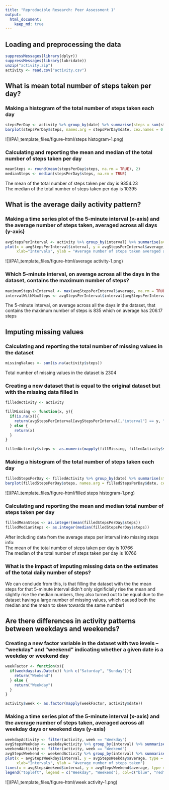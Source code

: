 ```yaml
---
title: "Reproducible Research: Peer Assessment 1"
output: 
  html_document:
    keep_md: true
---
```



## Loading and preprocessing the data

```r
suppressMessages(library(dplyr))
suppressMessages(library(lubridate))
unzip("activity.zip")
activity <- read.csv("activity.csv")
```
## What is mean total number of steps taken per day?

### Making a histogram of the total number of steps taken each day


```r
stepsPerDay <- activity %>% group_by(date) %>% summarise(steps = sum(steps, na.rm = TRUE))
barplot(stepsPerDay$steps, names.arg = stepsPerDay$date, cex.names = 0.7, las = 2)
```

![](PA1_template_files/figure-html/steps histogram-1.png)<!-- -->

### Calculating and reporting the mean and median of the total number of steps taken per day


```r
meanSteps <- round(mean(stepsPerDay$steps, na.rm = TRUE), 2)
medianSteps <- median(stepsPerDay$steps, na.rm = TRUE)
```

The mean of the total number of steps taken per day is 9354.23  
The median of the total number of steps taken per day is 10395

## What is the average daily activity pattern?

### Making a time series plot of the 5-minute interval (x-axis) and the average number of steps taken, averaged across all days (y-axis)


```r
avgStepsPerInterval <- activity %>% group_by(interval) %>% summarise(average = mean(steps, na.rm = TRUE))
plot(x = avgStepsPerInterval$interval, y = avgStepsPerInterval$average, type = "l", 
     xlab="Intervals", ylab = "Average number of steps taken averaged across all days")
```

![](PA1_template_files/figure-html/average activity-1.png)<!-- -->

### Which 5-minute interval, on average across all the days in the dataset, contains the maximum number of steps?


```r
maximumStepsInInterval <- max(avgStepsPerInterval$average, na.rm = TRUE)
intervalWithMaxSteps <- avgStepsPerInterval$interval[avgStepsPerInterval$average == maximumStepsInInterval]
```

The 5-minute interval, on average across all the days in the dataset,
that contains the maximum number of steps is 835
which on average has 206.17 steps

## Imputing missing values

### Calculating and reporting the total number of missing values in the dataset


```r
missingValues <- sum(is.na(activity$steps))
```

Total number of missing values in the dataset is 2304

### Creating a new dataset that is equal to the original dataset but with the missing data filled in


```r
filledActivity <- activity

fillMissing <- function(x, y){
  if(is.na(x)){
    return(avgStepsPerInterval[avgStepsPerInterval[,"interval"] == y, "average"])
  } else {
    return(x)
  }
}

filledActivity$steps <- as.numeric(mapply(fillMissing, filledActivity$steps, filledActivity$interval))
```

### Making a histogram of the total number of steps taken each day


```r
filledStepsPerDay <- filledActivity %>% group_by(date) %>% summarise(steps = sum(steps))
barplot(filledStepsPerDay$steps, names.arg = filledStepsPerDay$date, cex.names = 0.7, las = 2)
```

![](PA1_template_files/figure-html/filled steps histogram-1.png)<!-- -->

### Calculating and reporting the mean and median total number of steps taken per day


```r
filledMeanSteps <- as.integer(mean(filledStepsPerDay$steps))
filledMedianSteps <- as.integer(median(filledStepsPerDay$steps))
```

After including data from the average steps per interval into missing steps info:  
The mean of the total number of steps taken per day is 10766  
The median of the total number of steps taken per day is 10766

### What is the impact of imputing missing data on the estimates of the total daily number of steps?

We can conclude from this, is that filling the dataset with the the mean steps
for that 5-minute interval didn't only significially rise the mean and slightly
rise the median numbers, they also turned out to be equal due to the dataset
having a large number of missing values, which caused both the median and the mean
to skew towards the same number!

## Are there differences in activity patterns between weekdays and weekends?

### Creating a new factor variable in the dataset with two levels – “weekday” and “weekend” indicating whether a given date is a weekday or weekend day


```r
weekFactor <- function(x){
  if(weekdays(as.Date(x)) %in% c("Saturday", "Sunday")){
    return("Weekend")
  } else {
    return("Weekday")
  }
}

activity$week <- as.factor(mapply(weekFactor, activity$date))
```

### Making a time series plot of the 5-minute interval (x-axis) and the average number of steps taken, averaged across all weekday days or weekend days (y-axis)


```r
weekdayActivity <- filter(activity, week == "Weekday")
avgStepsWeekday <- weekdayActivity %>% group_by(interval) %>% summarise(average = mean(steps, na.rm = TRUE))
weekendActivity <- filter(activity, week == "Weekend")
avgStepsWeekend <- weekendActivity %>% group_by(interval) %>% summarise(average = mean(steps, na.rm = TRUE))
plot(x = avgStepsWeekday$interval, y = avgStepsWeekday$average, type = "l", col = "blue",
     xlab="Intervals", ylab = "Average number of steps taken")
lines(x = avgStepsWeekend$interval, y = avgStepsWeekend$average, type = "l", col = "red")
legend("topleft", legend = c("Weekday", "Weekend"), col=c("blue", "red"), lty=1, cex=1)
```

![](PA1_template_files/figure-html/week activity-1.png)<!-- -->
